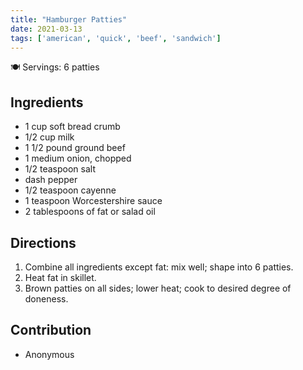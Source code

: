 ```yaml
---
title: "Hamburger Patties"
date: 2021-03-13
tags: ['american', 'quick', 'beef', 'sandwich']
---
```


🍽️ Servings: 6 patties

## Ingredients

-   1 cup soft bread crumb
-   1/2 cup milk
-   1 1/2 pound ground beef
-   1 medium onion, chopped
-   1/2 teaspoon salt
-   dash pepper
-   1/2 teaspoon cayenne
-   1 teaspoon Worcestershire sauce
-   2 tablespoons of fat or salad oil

## Directions

1.  Combine all ingredients except fat: mix well; shape into 6 patties.
2.  Heat fat in skillet.
3.  Brown patties on all sides; lower heat; cook to desired degree of
    doneness.

## Contribution

- Anonymous
            
